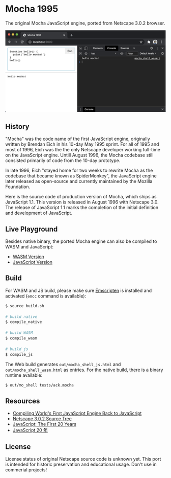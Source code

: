# Mocha 1995
The original Mocha JavaScript engine, ported from Netscape 3.0.2 browser.

![mocha-wasm](./blog/mocha-wasm.png)

## History
"Mocha" was the code name of the first JavaScript engine, originally written by Brendan Eich in his 10-day May 1995 sprint. For all of 1995 and most of 1996, Eich was the the only Netscape developer working full-time on the JavaScript engine. Untill August 1996, the Mocha codebase still consisted primarily of code from the 10-day prototype.

In late 1996, Eich "stayed home for two weeks to rewrite Mocha as the codebase that became known as SpiderMonkey", the JavaScript engine later released as open-source and currently maintained by the Mozilla Foundation.

Here is the source code of production version of Mocha, which ships as JavaScript 1.1. This version is released in August 1996 with Netscape 3.0. The release of JavaScript 1.1 marks the completion of the initial definition and development of JavaScript.

## Live Playground
Besides native binary, the ported Mocha engine can also be compiled to WASM and JavaScript:

* [WASM Version](https://mocha1995.js.org)
* [JavaScript Version](https://mocha1995.js.org#js)

## Build
For WASM and JS build, please make sure [Emscripten](https://emscripten.org/docs/getting_started/downloads.html) is installed and activated (`emcc` command is available):

``` sh
$ source build.sh

# build native
$ compile_native

# build WASM
$ compile_wasm

# build js
$ compile_js
```

The Web build generates `out/mocha_shell_js.html` and `out/mocha_shell_wasm.html` as entries. For the native build, there is a binary runtime available:

``` sh
$ out/mo_shell tests/ack.mocha
```

## Resources
* [Compiling World's First JavaScript Engine Back to JavaScript](./blog/about.md)
* [Netscape 3.0.2 Source Tree](https://archive.org/details/netscape-communicator-3-0-2-source)
* [JavaScript: The First 20 Years](https://doi.org/10.1145/3386327)
* [JavaScript 20 年](https://cn.history.js.org/)

## License
License status of original Netscape source code is unknown yet. This port is intended for historic preservation and educational usage. Don't use in commerial projects!
